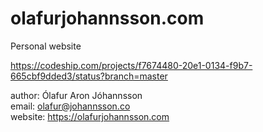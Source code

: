 # olafurjohannsson.com

Personal website

https://codeship.com/projects/f7674480-20e1-0134-f9b7-665cbf9dded3/status?branch=master

author: Ólafur Aron Jóhannsson<br>
email: olafur@johannsson.co<br>
website: https://olafurjohannsson.com<br>


